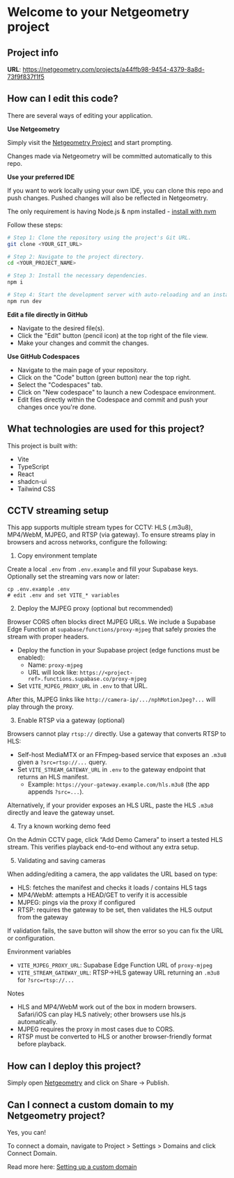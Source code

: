 # Welcome to your Netgeometry project

## Project info

**URL**: https://netgeometry.com/projects/a44ffb98-9454-4379-8a8d-73f9f837f1f5

## How can I edit this code?

There are several ways of editing your application.

**Use Netgeometry**

Simply visit the [Netgeometry Project](https://netgeometry.com/projects/a44ffb98-9454-4379-8a8d-73f9f837f1f5) and start prompting.

Changes made via Netgeometry will be committed automatically to this repo.

**Use your preferred IDE**

If you want to work locally using your own IDE, you can clone this repo and push changes. Pushed changes will also be reflected in Netgeometry.

The only requirement is having Node.js & npm installed - [install with nvm](https://github.com/nvm-sh/nvm#installing-and-updating)

Follow these steps:

```sh
# Step 1: Clone the repository using the project's Git URL.
git clone <YOUR_GIT_URL>

# Step 2: Navigate to the project directory.
cd <YOUR_PROJECT_NAME>

# Step 3: Install the necessary dependencies.
npm i

# Step 4: Start the development server with auto-reloading and an instant preview.
npm run dev
```

**Edit a file directly in GitHub**

- Navigate to the desired file(s).
- Click the "Edit" button (pencil icon) at the top right of the file view.
- Make your changes and commit the changes.

**Use GitHub Codespaces**

- Navigate to the main page of your repository.
- Click on the "Code" button (green button) near the top right.
- Select the "Codespaces" tab.
- Click on "New codespace" to launch a new Codespace environment.
- Edit files directly within the Codespace and commit and push your changes once you're done.

## What technologies are used for this project?

This project is built with:

- Vite
- TypeScript
- React
- shadcn-ui
- Tailwind CSS

## CCTV streaming setup

This app supports multiple stream types for CCTV: HLS (.m3u8), MP4/WebM, MJPEG, and RTSP (via gateway). To ensure streams play in browsers and across networks, configure the following:

1) Copy environment template

Create a local `.env` from `.env.example` and fill your Supabase keys. Optionally set the streaming vars now or later:

```
cp .env.example .env
# edit .env and set VITE_* variables
```

2) Deploy the MJPEG proxy (optional but recommended)

Browser CORS often blocks direct MJPEG URLs. We include a Supabase Edge Function at `supabase/functions/proxy-mjpeg` that safely proxies the stream with proper headers.

- Deploy the function in your Supabase project (edge functions must be enabled):
	- Name: `proxy-mjpeg`
	- URL will look like: `https://<project-ref>.functions.supabase.co/proxy-mjpeg`
- Set `VITE_MJPEG_PROXY_URL` in `.env` to that URL.

After this, MJPEG links like `http://camera-ip/.../nphMotionJpeg?...` will play through the proxy.

3) Enable RTSP via a gateway (optional)

Browsers cannot play `rtsp://` directly. Use a gateway that converts RTSP to HLS:

- Self-host MediaMTX or an FFmpeg-based service that exposes an `.m3u8` given a `?src=rtsp://...` query.
- Set `VITE_STREAM_GATEWAY_URL` in `.env` to the gateway endpoint that returns an HLS manifest.
	- Example: `https://your-gateway.example.com/hls.m3u8` (the app appends `?src=...`).

Alternatively, if your provider exposes an HLS URL, paste the HLS `.m3u8` directly and leave the gateway unset.

4) Try a known working demo feed

On the Admin CCTV page, click “Add Demo Camera” to insert a tested HLS stream. This verifies playback end-to-end without any extra setup.

5) Validating and saving cameras

When adding/editing a camera, the app validates the URL based on type:
- HLS: fetches the manifest and checks it loads / contains HLS tags
- MP4/WebM: attempts a HEAD/GET to verify it is accessible
- MJPEG: pings via the proxy if configured
- RTSP: requires the gateway to be set, then validates the HLS output from the gateway

If validation fails, the save button will show the error so you can fix the URL or configuration.

Environment variables

- `VITE_MJPEG_PROXY_URL`: Supabase Edge Function URL of `proxy-mjpeg`
- `VITE_STREAM_GATEWAY_URL`: RTSP→HLS gateway URL returning an `.m3u8` for `?src=rtsp://...`

Notes

- HLS and MP4/WebM work out of the box in modern browsers. Safari/iOS can play HLS natively; other browsers use hls.js automatically.
- MJPEG requires the proxy in most cases due to CORS.
- RTSP must be converted to HLS or another browser-friendly format before playback.

## How can I deploy this project?

Simply open [Netgeometry](https://netgeometry.com/projects/a44ffb98-9454-4379-8a8d-73f9f837f1f5) and click on Share -> Publish.

## Can I connect a custom domain to my Netgeometry project?

Yes, you can!

To connect a domain, navigate to Project > Settings > Domains and click Connect Domain.

Read more here: [Setting up a custom domain](https://docs.netgeometry.com/tips-tricks/custom-domain#step-by-step-guide)
